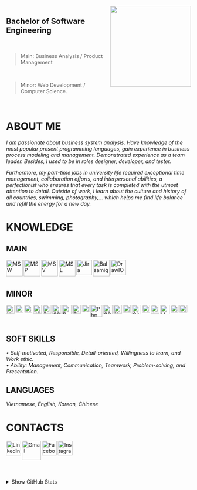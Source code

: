 <img width="220" height="220" src="https://tovinhkhang.netlify.app/images/contact.jpg" align="right" />

## Bachelor of Software Engineering
<br>

> Main: Business Analysis / Product Management
<br>

> Minor: Web Development / Computer Science.

<br />

# ABOUT ME

_I am passionate about business system analysis. Have knowledge of the most popular present programming languages, gain experience in business process modeling and management. Demonstrated experience as a team leader. Besides, I used to be in roles designer, developer, and tester._
<br />

_Furthermore, my part-time jobs in university life required exceptional time management, collaboration efforts, and interpersonal abilities, a perfectionist who ensures that every task is completed with the utmost attention to detail. Outside of work, I learn about the culture and history of all countries, swimming, photography,... which helps me find life balance and refill the energy for a new day._
<br />

# KNOWLEDGE
## MAIN
<img align="left" alt="MSW" width="45px" src="https://upload.wikimedia.org/wikipedia/commons/thumb/8/8d/Microsoft_Word_2013-2019_logo.svg/2086px-Microsoft_Word_2013-2019_logo.svg.png" />
<img align="left" alt="MSP" width="45px" src="https://upload.wikimedia.org/wikipedia/commons/thumb/1/16/Microsoft_PowerPoint_2013-2019_logo.svg/2086px-Microsoft_PowerPoint_2013-2019_logo.svg.png" />
<img align="left" alt="MSV" width="45px" src="https://www.wizcase.com/wp-content/uploads/2020/10/vISIO-LOGO.png" />
<img align="left" alt="MSE" width="45px" src="https://upload.wikimedia.org/wikipedia/commons/thumb/7/73/Microsoft_Excel_2013-2019_logo.svg/2086px-Microsoft_Excel_2013-2019_logo.svg.png" />
<img align="left" alt="Jira" width="42px" src="https://cdn.icon-icons.com/icons2/2699/PNG/512/atlassian_jira_logo_icon_170511.png" />
<img align="left" alt="Balsamiq" width="45px" src="https://synth.agency/wp-content/uploads/2020/06/Apps-Balsamiq-1024x1024.png" />
<img align="left" alt="DrawIO" width="42px" src="https://images.g2crowd.com/uploads/product/image/large_detail/large_detail_9461f02c23e995e5d5e46e2676d110af/draw-io.png" />

<br />

<br />

<br />

## MINOR

<img align="left" alt="Html" width="23px" src="https://image.flaticon.com/icons/png/512/732/732212.png" />
<img align="left" alt="Css" width="21px" src="https://www.pngix.com/pngfile/big/193-1937198_image-result-for-css3-icon-css-logo-transparent.png" />
<img align="left" alt="JS" width="21px" src="https://cdn.iconscout.com/icon/free/png-512/javascript-2752148-2284965.png" />
<img align="left" alt="JQuery" width="23px" src="https://icon-library.com/images/jquery-icon-png/jquery-icon-png-2.jpg" />
<img align="left" alt="Bootstrap" width="23px" src="https://seeklogo.com/images/B/bootstrap-logo-3C30FB2A16-seeklogo.com.png" />
<img align="left" alt="CSharp" width="24px" src="https://www.filepicker.io/api/file/Y8hH5nNoRWejEljADpba" />
<img align="left" alt="DotNet" width="25px" src="https://www.split.io/wp-content/uploads/2020/03/net-logo.png" />
<img align="left" alt="Flask" width="23px" src="https://i.pinimg.com/originals/87/bd/39/87bd39372d14ae2acda0121d9bc69d9c.png" />
<img align="left" alt="NodeJS" width="20px" src="https://swellaby.gallerycdn.vsassets.io/extensions/swellaby/node-pack/0.1.16/1593406607477/Microsoft.VisualStudio.Services.Icons.Default" />
<img align="left" alt="Php" width="32px" src="https://upload.wikimedia.org/wikipedia/commons/thumb/3/31/Webysther_20160423_-_Elephpant.svg/1280px-Webysther_20160423_-_Elephpant.svg.png" />
<img align="left" alt="SQLServer" width="25px" src="https://issues.streamsets.com/secure/attachment/14575/sql-server.png" />
<img align="left" alt="Netlify" width="23px" src="https://static-00.iconduck.com/assets.00/netlify-icon-511x512-idkvcd89.png" />
<img align="left" alt="Heroku" width="21px" src="https://image.flaticon.com/icons/png/512/873/873120.png" />
<img align="left" alt="Git" width="25px" src="https://upload.wikimedia.org/wikipedia/commons/thumb/3/3f/Git_icon.svg/1024px-Git_icon.svg.png" />
<img align="left" alt="Python" width="21px" src="https://upload.wikimedia.org/wikipedia/commons/thumb/c/c3/Python-logo-notext.svg/1200px-Python-logo-notext.svg.png" />
<img align="left" alt="Java" width="23px" src="https://image.flaticon.com/icons/png/512/226/226777.png" />
<img align="left" alt="Unity" width="25px" src="https://cdn4.iconfinder.com/data/icons/various-icons-2/476/Unity.png" />
<img align="left" alt="C" width="21px" src="https://upload.wikimedia.org/wikipedia/commons/thumb/1/18/C_Programming_Language.svg/1200px-C_Programming_Language.svg.png" />
<img align="left" alt="Cisco" width="21px" src="https://i0.wp.com/filecr.com/wp-content/uploads/2020/10/Cisco-Packet-Tracer.png" />

<br />

<br />

<br />

## SOFT SKILLS
_• Self-motivated, Responsible, Detail-oriented, Willingness to learn, and Work ethic._
<br />
_• Ability: Management, Communication, Teamwork, Problem-solving, and Presentation._
<br />

## LANGUAGES
_Vietnamese, English, Korean, Chinese_


# CONTACTS
[<img align="left" alt="Linkedin" width="40px" src="https://www.dtl.coventry.domains/wp-content/uploads/2020/07/LinkedIn-Logo-1024x1024.png" />][linkedin]
[<img align="left" alt="Gmail" width="52px" src="https://upload.wikimedia.org/wikipedia/commons/thumb/7/7e/Gmail_icon_%282020%29.svg/512px-Gmail_icon_%282020%29.svg.png" />][gmail]
[<img align="left" alt="Facebook" width="40px" src="https://upload.wikimedia.org/wikipedia/commons/thumb/f/fb/Facebook_icon_2013.svg/768px-Facebook_icon_2013.svg.png" />][facebook]
[<img align="left" alt="Instagram" width="40px" src="https://www.edigitalagency.com.au/wp-content/uploads/instagram-logo-svg-vector-for-print.svg" />][instagram]

<br /><br /><br />
---
<details>
  <summary>Show GitHub Stats</summary>
  <img align="left" alt="My Github Stats" src="https://github-readme-stats.vercel.app/api?username=ToVinhKhang&count_private=true&include_all_commits=true&theme=nightowl" />
</details>

[facebook]: https://www.facebook.com/ToVinhKhangTDTU/
[instagram]: https://www.instagram.com/vkent_/
[linkedin]: https://www.linkedin.com/in/tovinhkhang/
[gmail]: mailto:vinhkhang1969@gmail.com



